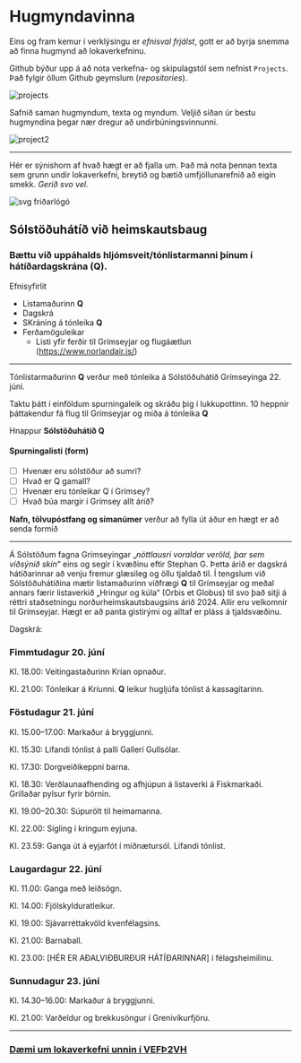 # Hugmyndavinna

Eins og fram kemur í verklýsingu er _efnisval frjálst_, gott er að byrja snemma að finna hugmynd að lokaverkefninu. 

Github býður upp á að nota verkefna- og skipulagstól sem nefnist ` Projects `. Það fylgir öllum Github geymslum (_repositories_). 

![projects](project.jpg)

Safnið saman hugmyndum, texta og myndum. Veljið síðan úr bestu hugmyndina þegar nær dregur að undirbúningsvinnunni.

![project2](project2.jpg)

---

Hér er sýnishorn af hvað hægt er að fjalla um. Það má nota þennan texta sem grunn undir lokaverkefni, breytið og bætið umfjöllunarefnið að eigin smekk. _Gerið svo vel._

![svg friðarlógó](Peace.svg)

## Sólstöðuhátíð við heimskautsbaug

### Bættu við uppáhalds hljómsveit/tónlistarmanni þínum í hátíðardagskrána (Q).

Efnisyfirlit

* Listamaðurinn **Q** 
* Dagskrá
* SKráning á tónleika **Q**
* Ferðamöguleikar 
  * Listi yfir ferðir til Grímseyjar og flugáætlun (https://www.norlandair.is/)

---

Tónlistarmaðurinn **Q** verður með tónleika á Sólstöðuhátíð Grímseyinga 22. júní. 

Taktu þátt í einföldum spurningaleik og skráðu þig í lukkupottinn. 10 heppnir þáttakendur fá flug til Grímseyjar og miða á tónleika **Q**

Hnappur **Sólstöðuhátíð Q**  

#### Spurningalisti (form)

- [ ] Hvenær eru sólstöður að sumri?
- [ ] Hvað er Q gamall?
- [ ] Hvenær eru tónleikar Q í Grímsey?
- [ ] Hvað búa margir í Grímsey allt árið? 

 **Nafn, tölvupóstfang og símanúmer** verður að fylla út áður en hægt er að senda formið


---

Á Sólstöðum fagna Grímseyingar „_nóttlausri voraldar veröld, þar sem víðsýnið skín_“ eins og segir í kvæðinu eftir Stephan G. Þetta árið er dagskrá hátíðarinnar að venju fremur glæsileg og öllu tjaldað til. Í tengslum við Sólstöðuhátíðina mætir listamaðurinn víðfrægi **Q** til Grímseyjar og meðal annars færir listaverkið „Hringur og kúla“ (Orbis et Globus) til svo það sitji á réttri staðsetningu norðurheimskautsbaugsins árið 2024. Allir eru velkomnir til Grímseyjar. Hægt er að panta gistirými og alltaf er pláss á tjaldsvæðinu. 

Dagskrá:

### Fimmtudagur 20. júní

Kl. 18.00: Veitingastaðurinn Krían opnaður.

Kl. 21.00: Tónleikar á Kríunni. **Q** leikur hugljúfa tónlist á kassagítarinn.

### Föstudagur 21. júní

Kl. 15.00–17.00: Markaður á bryggjunni.

Kl. 15.30: Lifandi tónlist á palli Gallerí Gullsólar.

Kl. 17.30: Dorgveiðikeppni barna.

Kl. 18.30: Verðlaunaafhending og afhjúpun á listaverki á Fiskmarkaði. Grillaðar pylsur fyrir börnin.

Kl. 19.00–20.30: Súpurölt til heimamanna.

Kl. 22.00: Sigling í kringum eyjuna.

Kl. 23.59: Ganga út á eyjarfót í miðnætursól. Lifandi tónlist.

### Laugardagur 22. júní

Kl. 11.00: Ganga með leiðsögn.

Kl. 14.00: Fjölskylduratleikur.

Kl. 19.00: Sjávarréttakvöld kvenfélagsins.

Kl. 21.00: Barnaball.

Kl. 23.00: [HÉR ER AÐALVIÐBURÐUR HÁTÍÐARINNAR] í félagsheimilinu.

### Sunnudagur 23. júní

Kl. 14.30–16.00: Markaður á bryggjunni.

Kl. 21.00: Varðeldur og brekkusöngur í Grenivíkurfjöru.

---

### [Dæmi um lokaverkefni unnin í VEFÞ2VH](https://vefhonnun.github.io/synidaemi/)



